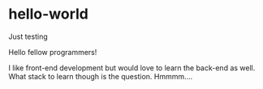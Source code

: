 # hello-world
Just testing

Hello fellow programmers!

I like front-end development but would love to learn the back-end as well. What stack to learn though is the question. Hmmmm....
